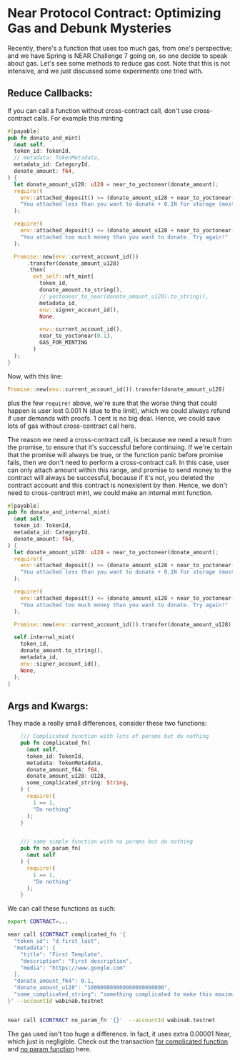 # Near Protocol Contract: Optimizing Gas and Debunk Mysteries

Recently, there's a function that uses too much gas, from one's perspective; and we have Spring is NEAR Challenge 7 going on, so one decide to speak about gas. Let's see some methods to reduce gas cost. Note that this is not intensive, and we just discussed some experiments one tried with. 

## Reduce Callbacks: 
If you can call a function without cross-contract call, don't use cross-contract calls. For example this minting 

```rust
#[payable]
pub fn donate_and_mint(
  &mut self,
  token_id: TokenId,
  // metadata: TokenMetadata,
  metadata_id: CategoryId,
  donate_amount: f64,
) {
  let donate_amount_u128: u128 = near_to_yoctonear(donate_amount);
  require!(
    env::attached_deposit() >= (donate_amount_u128 + near_to_yoctonear(0.1)),
    "You attached less than you want to donate + 0.1N for storage (mostly refunded)."
  );

  require!(
    env::attached_deposit() <= (donate_amount_u128 + near_to_yoctonear(0.101)),
    "You attached too much money than you want to donate. Try again!"
  );

  Promise::new(env::current_account_id())
      .transfer(donate_amount_u128)
      .then(
        ext_self::nft_mint(
          token_id,
          donate_amount.to_string(),
          // yoctonear_to_near(donate_amount_u128).to_string(),
          metadata_id,
          env::signer_account_id(),
          None,

          env::current_account_id(),
          near_to_yoctonear(0.1),
          GAS_FOR_MINTING
        )
  );
}
```

Now, with this line: 
```rust
Promise::new(env::current_account_id()).transfer(donate_amount_u128)
```

plus the few `require!` above, we're sure that the worse thing that could happen is user lost 0.001 N (due to the limit), which we could always refund if user demands with proofs. 1 cent is no big deal. Hence, we could save lots of gas without
cross-contract call here. 

The reason we need a cross-contract call, is because we need a result from the promise, to ensure that it's successful before continuing. If we're certain that the promise will always be true, or the function panic before promise fails, 
then we don't need to perform a cross-contract call. In this case, user can only attach amount within this range, and promise to send money to the contract will always be successful, because if it's not, you deleted the contract account and this
contract is nonexistent by then. Hence, we don't need to cross-contract mint, we could make an internal mint function. 

```rust
#[payable]
pub fn donate_and_internal_mint(
  &mut self,
  token_id: TokenId,
  metadata_id: CategoryId,
  donate_amount: f64,
) {
  let donate_amount_u128: u128 = near_to_yoctonear(donate_amount);
  require!(
    env::attached_deposit() >= (donate_amount_u128 + near_to_yoctonear(0.1)),
    "You attached less than you want to donate + 0.1N for storage (mostly refunded)."
  );

  require!(
    env::attached_deposit() <= (donate_amount_u128 + near_to_yoctonear(0.101)),
    "You attached too much money than you want to donate. Try again!"
  );

  Promise::new(env::current_account_id()).transfer(donate_amount_u128);

  self.internal_mint(
    token_id,
    donate_amount.to_string(),
    metadata_id,
    env::signer_account_id(),
    None,
  );
}
```

## Args and Kwargs: 
They made a really small differences, consider these two functions: 

```rust
    /// Complicated function with lots of params but do nothing
    pub fn complicated_fn(
      &mut self,
      token_id: TokenId,
      metadata: TokenMetadata,
      donate_amount_f64: f64,
      donate_amount_u128: U128,
      some_complicated_string: String,
    ) {
      require!(
        1 == 1,
        "Do nothing"
      );
    }


    /// same simple function with no params but do nothing
    pub fn no_param_fn(
      &mut self
    ) {
      require!(
        1 == 1,
        "Do nothing"
      );
    }
```

We can call these functions as such: 

```bash
export CONTRACT=...

near call $CONTRACT complicated_fn '{
  "token_id": "d_first_last",
  "metadata": {
    "title": "First Template",
    "description": "First description",
    "media": "https://www.google.com"
  },
  "donate_amount_f64": 0.1,
  "donate_amount_u128": "100000000000000000000000",
  "some_complicated_string": "something complicated to make this maximum borsh"
}' --accountId wabinab.testnet 


near call $CONTRACT no_param_fn '{}'  --accountId wabinab.testnet
```

The gas used isn't too huge a difference. In fact, it uses extra 0.00001 Near, which just is negligible. Check out the transaction [for complicated function](https://explorer.testnet.near.org/transactions/8Af9smH4iv8pM9iCDZSKJ5ffP8H1dCzyPbPNtki5aznH) and [no param function](https://explorer.testnet.near.org/transactions/DcD3MrmWGrAEQW2GTN1x7p3b6qA9fidUinFN5nrdaqdX) here. 
